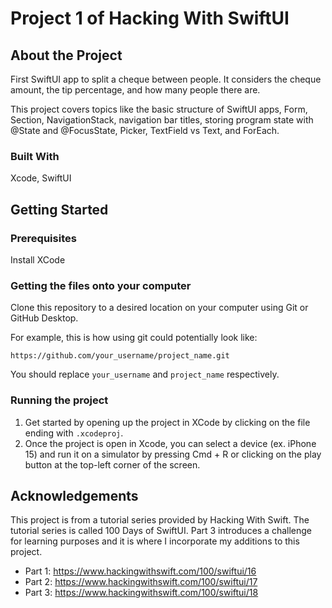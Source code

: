 # Project 1 of Hacking With SwiftUI

## About the Project

First SwiftUI app to split a cheque between people. It considers the cheque amount, the tip percentage, and how many people there are.

This project covers topics like the basic structure of SwiftUI apps, Form, Section, NavigationStack, navigation bar titles, storing program state with @State and @FocusState, Picker, TextField vs Text, and ForEach.

### Built With

Xcode, SwiftUI

## Getting Started

### Prerequisites

Install XCode

### Getting the files onto your computer

Clone this repository to a desired location on your computer using Git or GitHub Desktop. 

For example, this is how using git could potentially look like: 
```
https://github.com/your_username/project_name.git
```

You should replace `your_username` and `project_name` respectively.

### Running the project

1. Get started by opening up the project in XCode by clicking on the file ending with `.xcodeproj`.
2. Once the project is open in Xcode, you can select a device (ex. iPhone 15) and run it on a simulator by pressing Cmd + R or clicking on the play button at the top-left corner of the screen.

## Acknowledgements

This project is from a tutorial series provided by Hacking With Swift. The tutorial series is called 100 Days of SwiftUI. Part 3 introduces a challenge for learning purposes and it is where I incorporate my additions to this project.

- Part 1: https://www.hackingwithswift.com/100/swiftui/16
- Part 2: https://www.hackingwithswift.com/100/swiftui/17
- Part 3: https://www.hackingwithswift.com/100/swiftui/18
